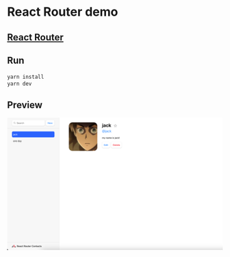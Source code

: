 # React Router demo
## [React Router](https://reactrouter.com/)

## Run
```
yarn install
yarn dev
```

## Preview
![](./index.png)